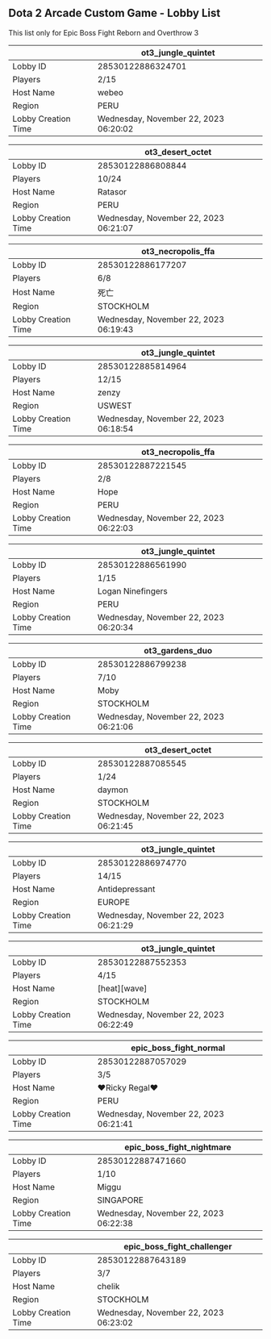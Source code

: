 ## Dota 2 Arcade Custom Game - Lobby List

This list only for Epic Boss Fight Reborn and Overthrow 3

|  | ot3_jungle_quintet |
| ------ | ------ |
| Lobby ID | 28530122886324701 |
| Players | 2/15 |
| Host Name | webeo |
| Region | PERU |
| Lobby Creation Time | Wednesday, November 22, 2023 06:20:02 |


|  | ot3_desert_octet |
| ------ | ------ |
| Lobby ID | 28530122886808844 |
| Players | 10/24 |
| Host Name | Ratasor |
| Region | PERU |
| Lobby Creation Time | Wednesday, November 22, 2023 06:21:07 |


|  | ot3_necropolis_ffa |
| ------ | ------ |
| Lobby ID | 28530122886177207 |
| Players | 6/8 |
| Host Name | 死亡 |
| Region | STOCKHOLM |
| Lobby Creation Time | Wednesday, November 22, 2023 06:19:43 |


|  | ot3_jungle_quintet |
| ------ | ------ |
| Lobby ID | 28530122885814964 |
| Players | 12/15 |
| Host Name | zenzy |
| Region | USWEST |
| Lobby Creation Time | Wednesday, November 22, 2023 06:18:54 |


|  | ot3_necropolis_ffa |
| ------ | ------ |
| Lobby ID | 28530122887221545 |
| Players | 2/8 |
| Host Name | Hope |
| Region | PERU |
| Lobby Creation Time | Wednesday, November 22, 2023 06:22:03 |


|  | ot3_jungle_quintet |
| ------ | ------ |
| Lobby ID | 28530122886561990 |
| Players | 1/15 |
| Host Name | Logan Ninefingers |
| Region | PERU |
| Lobby Creation Time | Wednesday, November 22, 2023 06:20:34 |


|  | ot3_gardens_duo |
| ------ | ------ |
| Lobby ID | 28530122886799238 |
| Players | 7/10 |
| Host Name | Moby |
| Region | STOCKHOLM |
| Lobby Creation Time | Wednesday, November 22, 2023 06:21:06 |


|  | ot3_desert_octet |
| ------ | ------ |
| Lobby ID | 28530122887085545 |
| Players | 1/24 |
| Host Name | daymon |
| Region | STOCKHOLM |
| Lobby Creation Time | Wednesday, November 22, 2023 06:21:45 |


|  | ot3_jungle_quintet |
| ------ | ------ |
| Lobby ID | 28530122886974770 |
| Players | 14/15 |
| Host Name | Antidepressant |
| Region | EUROPE |
| Lobby Creation Time | Wednesday, November 22, 2023 06:21:29 |


|  | ot3_jungle_quintet |
| ------ | ------ |
| Lobby ID | 28530122887552353 |
| Players | 4/15 |
| Host Name | [heat][wave] |
| Region | STOCKHOLM |
| Lobby Creation Time | Wednesday, November 22, 2023 06:22:49 |


|  | epic_boss_fight_normal |
| ------ | ------ |
| Lobby ID | 28530122887057029 |
| Players | 3/5 |
| Host Name | ♥Ricky Regal♥ |
| Region | PERU |
| Lobby Creation Time | Wednesday, November 22, 2023 06:21:41 |


|  | epic_boss_fight_nightmare |
| ------ | ------ |
| Lobby ID | 28530122887471660 |
| Players | 1/10 |
| Host Name | Miggu |
| Region | SINGAPORE |
| Lobby Creation Time | Wednesday, November 22, 2023 06:22:38 |


|  | epic_boss_fight_challenger |
| ------ | ------ |
| Lobby ID | 28530122887643189 |
| Players | 3/7 |
| Host Name | chelik |
| Region | STOCKHOLM |
| Lobby Creation Time | Wednesday, November 22, 2023 06:23:02 |


